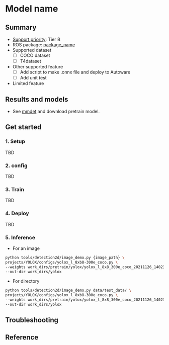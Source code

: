 # Model name
## Summary

- [Support priority](https://github.com/tier4/autoware-ml/blob/main/docs/design/autoware_ml_design.md#support-priority): Tier B
- ROS package: [package_name](https://github.com/autowarefoundation/autoware.universe/tree/main/perception/)
- Supported dataset
  - [ ] COCO dataset
  - [ ] T4dataset
- Other supported feature
  - [ ] Add script to make .onnx file and deploy to Autoware
  - [ ] Add unit test
- Limited feature

## Results and models

- See [mmdet](https://github.com/open-mmlab/mmdetection/tree/main/configs/yolox) and download pretrain model.

## Get started
### 1. Setup

TBD

### 2. config

TBD

### 3. Train

TBD

### 4. Deploy

TBD

### 5. Inference

- For an image

```sh
python tools/detection2d/image_demo.py {image_path} \
projects/YOLOX/configs/yolox_l_8xb8-300e_coco.py \
--weights work_dirs/pretrain/yolox/yolox_l_8x8_300e_coco_20211126_140236-d3bd2b23.pth \
--out-dir work_dirs/yolox
```

- For directory

```sh
python tools/detection2d/image_demo.py data/test_data/ \
projects/YOLOX/configs/yolox_l_8xb8-300e_coco.py \
--weights work_dirs/pretrain/yolox/yolox_l_8x8_300e_coco_20211126_140236-d3bd2b23.pth \
--out-dir work_dirs/yolox
```

## Troubleshooting

## Reference
